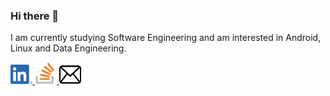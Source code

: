 ### Hi there 👋
 I am currently studying Software Engineering and am interested in Android, Linux and Data Engineering.

<a href="https://www.linkedin.com/in/skalaiarasan/">
<img src="Resources/LinkedIn.png" width="35" height="31">
 </a>

<a href="https://stackoverflow.com/users/11200630/kalai">
<img src="Resources/StackOverflow.png" width="35" height="35">
 </a>
 
 <a href="mailto:ssokalai@gmail.com">
<img src="Resources/mail.png" width="35" height="31"> 
 </a>
